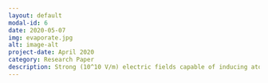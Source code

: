 ```yaml
---
layout: default
modal-id: 6
date: 2020-05-07
img: evaporate.jpg
alt: image-alt
project-date: April 2020
category: Research Paper
description: Strong (10^10 V/m) electric fields capable of inducing atomic bond breaking represent a powerful tool for surface chemistry. However, their exact effects are difficult to predict due to a lack of suitable tools to probe their associated atomic-scale mechanisms. Here we introduce a generalized dipole correction for charged repeated-slab models that controls the electric field on both sides of the slab, thereby enabling direct theoretical treatment of field-induced bond-breaking events. As a prototype application, we consider field evaporation from a kinked W surface. We reveal two qualitatively different desorption mechanisms that can be selected by the magnitude of the applied field.
---
```

